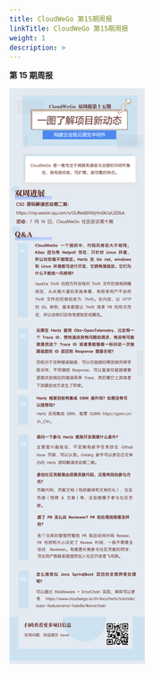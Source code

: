 ```yaml
---
title: CloudWeGo 第15期周报
linkTitle: CloudWeGo 第15期周报
weight: 1
description: >
---
```


**第 15 期周报**

![image](https://raw.githubusercontent.com/cloudwego/community/main/weekly_report/CloudWeGo_15th_weekly_report.png)



